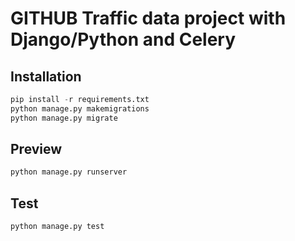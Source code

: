 # GITHUB Traffic data project with Django/Python and Celery

## Installation

```python
pip install -r requirements.txt
python manage.py makemigrations
python manage.py migrate
```

## Preview

```python
python manage.py runserver
```

## Test

```python
python manage.py test
```